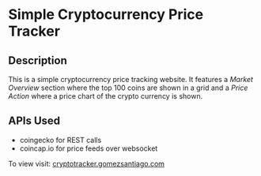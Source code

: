 # Simple Cryptocurrency Price Tracker

## Description

This is a simple cryptocurrency price tracking website. It features a _Market Overview_ section where the top 100 coins are shown in a grid and a _Price Action_ where a price chart of the crypto currency is shown.

## APIs Used

- coingecko for REST calls
- coincap.io for price feeds over websocket

To view visit:
[cryptotracker.gomezsantiago.com](https://cryptotracker.gomezsantiago.com/#/)
